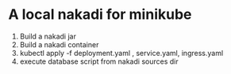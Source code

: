 # A local nakadi for minikube

1. Build a nakadi jar
2. Build a nakadi container 
3. kubectl apply -f deployment.yaml , service.yaml, ingress.yaml
4. execute database script from nakadi sources dir
